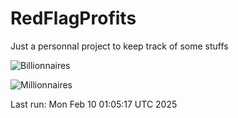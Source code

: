 # RedFlagProfits

Just a personnal project to keep track of some stuffs

![Billionnaires](https://pacidus.github.io/RedFlagProfits/refs/heads/main/docs/figures/Billionaires.svg)

![Millionnaires](https://pacidus.github.io/RedFlagProfits/refs/heads/main/Millionaires.svg)

Last run: Mon Feb 10 01:05:17 UTC 2025
